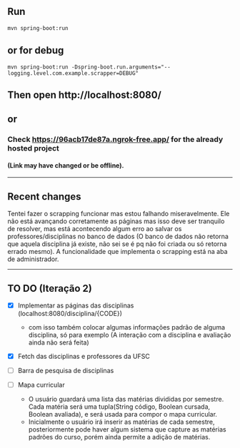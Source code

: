 ## Run
```bash
mvn spring-boot:run
```
## or for debug 
```
mvn spring-boot:run -Dspring-boot.run.arguments="--logging.level.com.example.scrapper=DEBUG"
```

## Then open http://localhost:8080/

## or
### Check https://96acb17de87a.ngrok-free.app/ for the already hosted project 
#### (Link may have changed or be offline).

---
## Recent changes

Tentei fazer o scrapping funcionar mas estou falhando miseravelmente. Ele não está avançando corretamente as páginas mas isso deve ser tranquilo de resolver, mas está acontecendo algum erro ao salvar os professores/disciplinas no banco de dados (O banco de dados não retorna que aquela disciplina já existe, não sei se é pq não foi criada ou só retorna errado mesmo). A funcionalidade que implementa o scrapping está na aba de administrador.

---
## TO DO (Iteração 2)
- [X] Implementar as páginas das disciplinas (localhost:8080/disciplina/{CODE})
  - com isso também colocar algumas informações padrão de alguma disciplina, só para exemplo (A interação com a disciplina e avaliação ainda não será feita)

- [X] Fetch das disciplinas e professores da UFSC

- [ ] Barra de pesquisa de disciplinas

- [ ] Mapa curricular
	- O usuário guardará uma lista das matérias divididas por semestre. Cada matéria será uma tupla(String código, Boolean cursada, Boolean avaliada), e será usada para compor o mapa curricular.
	- Inicialmente o usuário irá inserir as matérias de cada semestre, posteriormente pode haver algum sistema que capture as matérias padrões do curso, porém ainda permite a adição de matérias.
